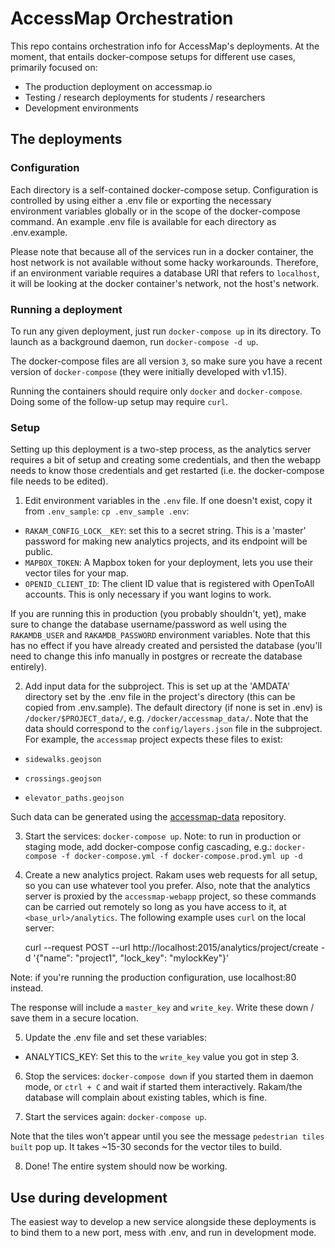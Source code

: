 # AccessMap Orchestration

This repo contains orchestration info for AccessMap's deployments. At the
moment, that entails docker-compose setups for different use cases, primarily
focused on:
  - The production deployment on accessmap.io
  - Testing / research deployments for students / researchers
  - Development environments

## The deployments

### Configuration

Each directory is a self-contained docker-compose setup. Configuration is
controlled by using either a .env file or exporting the necessary environment
variables globally or in the scope of the docker-compose command. An example
.env file is available for each directory as .env.example.

Please note that because all of the services run in a docker container, the
host network is not available without some hacky workarounds. Therefore, if
an environment variable requires a database URI that refers to `localhost`, it
will be looking at the docker container's network, not the host's network.

### Running a deployment

To run any given deployment, just run `docker-compose up` in its directory. To
launch as a background daemon, run `docker-compose -d up`.

The docker-compose files are all version `3`, so make sure you have a recent
version of `docker-compose` (they were initially developed with v1.15).

Running the containers should require only `docker` and `docker-compose`.
Doing some of the follow-up setup may require `curl`.

### Setup

Setting up this deployment is a two-step process, as the analytics
server requires a bit of setup and creating some credentials, and then the
webapp needs to know those credentials and get restarted (i.e. the
docker-compose file needs to be edited).

1. Edit environment variables in the `.env` file. If one doesn't exist, copy
it from `.env_sample`: `cp .env_sample .env`:

  - `RAKAM_CONFIG_LOCK__KEY`: set this to a secret string. This is a 'master'
  password for making new analytics projects, and its endpoint will be public.
  - `MAPBOX_TOKEN`: A Mapbox token for your deployment, lets you use their
  vector tiles for your map.
  - `OPENID_CLIENT_ID`: The client ID value that is registered with OpenToAll accounts.
  This is only necessary if you want logins to work.

If you are running this in production (you probably shouldn't, yet), make sure
to change the database username/password as well using the `RAKAMDB_USER` and
`RAKAMDB_PASSWORD` environment variables. Note that this has no effect if you
have already created and persisted the database (you'll need to change this
info manually in postgres or recreate the database entirely).

2. Add input data for the subproject. This is set up at the 'AMDATA' directory set by
the .env file in the project's directory (this can be copied from .env.sample). The
default directory (if none is set in .env) is `/docker/$PROJECT_data/`, e.g.
`/docker/accessmap_data/`. Note that the data should correspond to the
`config/layers.json` file in the subproject. For example, the `accessmap` project
expects these files to exist:

  - `sidewalks.geojson`

  - `crossings.geojson`

  - `elevator_paths.geojson`

Such data can be generated using the
[accessmap-data](https://github.com/accessmap/accessmap-data) repository.

3. Start the services: `docker-compose up`. Note: to run in production or staging mode,
add docker-compose config cascading, e.g.:
`docker-compose -f docker-compose.yml -f docker-compose.prod.yml up -d`

4. Create a new analytics project. Rakam uses web requests for all setup, so
you can use whatever tool you prefer. Also, note that the analytics server is
proxied by the `accessmap-webapp` project, so these commands can be carried
out remotely so long as you have access to it, at `<base_url>/analytics`. The
following example uses `curl` on the local server:

    curl --request POST --url http://localhost:2015/analytics/project/create -d '{"name": "project1", "lock_key": "mylockKey"}'

Note: if you're running the production configuration, use localhost:80 instead.

The response will include a `master_key` and `write_key`. Write these down /
save them in a secure location.

5. Update the .env file and set these variables:

- ANALYTICS_KEY: Set this to the `write_key` value you got in step 3.

6. Stop the services: `docker-compose down` if you started them in daemon mode,
or `ctrl + C` and wait if started them interactively. Rakam/the database
will complain about existing tables, which is fine.

7. Start the services again: `docker-compose up`.

Note that the tiles won't appear until you see the message `pedestrian tiles
built` pop up. It takes ~15-30 seconds for the vector tiles to build.

8. Done! The entire system should now be working.

## Use during development

The easiest way to develop a new service alongside these deployments is to
bind them to a new port, mess with .env, and run in development mode.
